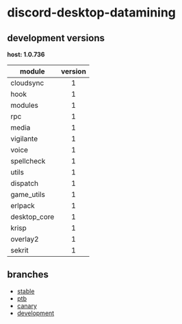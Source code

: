 # discord-desktop-datamining

## development versions

**host: 1.0.736**

| module | version |
| ------ | :-----: |
| cloudsync | 1 |
| hook | 1 |
| modules | 1 |
| rpc | 1 |
| media | 1 |
| vigilante | 1 |
| voice | 1 |
| spellcheck | 1 |
| utils | 1 |
| dispatch | 1 |
| game_utils | 1 |
| erlpack | 1 |
| desktop_core | 1 |
| krisp | 1 |
| overlay2 | 1 |
| sekrit | 1 |

## branches

- [stable](https://github.com/OpenAsar/discord-desktop-datamining/tree/stable)
- [ptb](https://github.com/OpenAsar/discord-desktop-datamining/tree/ptb)
- [canary](https://github.com/OpenAsar/discord-desktop-datamining/tree/canary)
- [development](https://github.com/OpenAsar/discord-desktop-datamining/tree/development)